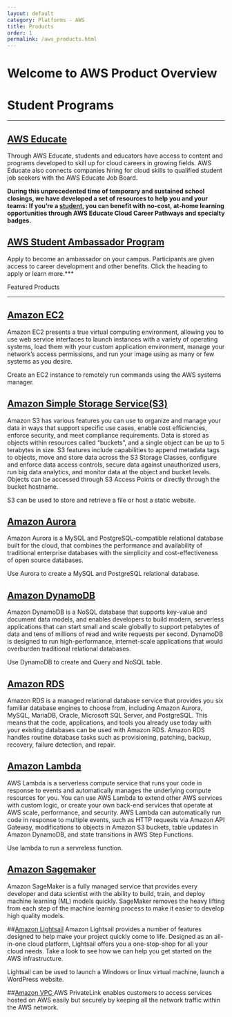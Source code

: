 ```yaml
---
layout: default
category: Platforms - AWS
title: Products
order: 1
permalink: /aws_products.html
---
```


# Welcome to AWS Product Overview


# Student Programs
***

## [AWS Educate](https://aws.amazon.com/education/awseducate/)
Through AWS Educate, students and educators have access to content and programs developed to skill up for cloud careers in growing fields. AWS Educate also connects companies hiring for cloud skills to qualified student job seekers with the AWS Educate Job Board.

**During this unprecedented time of temporary and sustained school closings, we have developed a set of resources to help you and your teams: If you’re a [student](https://aws.amazon.com/education/awseducate/students/), you can benefit with no-cost, at-home learning opportunities through AWS Educate Cloud Career Pathways and specialty badges.**


## [AWS Student Ambassador Program](https://aws.amazon.com/education/awseducate/student-ambassador-program/)
Apply to become an ambassador on your campus. Participants are given access to career development and other benefits. Click the heading to apply or learn more.***



Featured Products
***

## [Amazon EC2](https://aws.amazon.com/ec2/?nc2=h_ql_prod_fs_ec2)
Amazon EC2 presents a true virtual computing environment, allowing you to use web service interfaces to launch instances with a variety of operating systems, load them with your custom application environment, manage your network’s access permissions, and run your image using as many or few systems as you desire.

Create an EC2 instance to remotely run commands using the AWS systems manager.


## [Amazon Simple Storage Service(S3)](https://aws.amazon.com/s3/?nc2=h_ql_prod_fs_s3)
Amazon S3 has various features you can use to organize and manage your data in ways that support specific use cases, enable cost efficiencies, enforce security, and meet compliance requirements. Data is stored as objects within resources called “buckets”, and a single object can be up to 5 terabytes in size. S3 features include capabilities to append metadata tags to objects, move and store data across the S3 Storage Classes, configure and enforce data access controls, secure data against unauthorized users, run big data analytics, and monitor data at the object and bucket levels. Objects can be accessed through S3 Access Points or directly through the bucket hostname.

S3 can be used to store and retrieve a file or host a static website.


## [Amazon Aurora](https://aws.amazon.com/rds/aurora/?nc2=h_ql_prod_fs_aa)
Amazon Aurora is a MySQL and PostgreSQL-compatible relational database built for the cloud, that combines the performance and availability of traditional enterprise databases with the simplicity and cost-effectiveness of open source databases.

Use Aurora to create a MySQL and PostgreSQL relational database.


## [Amazon DynamoDB](https://aws.amazon.com/dynamodb/?nc2=h_ql_prod_fs_ddb)
Amazon DynamoDB is a NoSQL database that supports key-value and document data models, and enables developers to build modern, serverless applications that can start small and scale globally to support petabytes of data and tens of millions of read and write requests per second. DynamoDB is designed to run high-performance, internet-scale applications that would overburden traditional relational databases.

Use DynamoDB to create and Query and NoSQL table.


## [Amazon RDS ](https://aws.amazon.com/rds/?nc2=h_ql_prod_fs_rds)
Amazon RDS is a managed relational database service that provides you six familiar database engines to choose from, including Amazon Aurora, MySQL, MariaDB, Oracle, Microsoft SQL Server, and PostgreSQL. This means that the code, applications, and tools you already use today with your existing databases can be used with Amazon RDS. Amazon RDS handles routine database tasks such as provisioning, patching, backup, recovery, failure detection, and repair.


## [Amazon Lambda](https://aws.amazon.com/rds/?nc2=h_ql_prod_fs_rds)
AWS Lambda is a serverless compute service that runs your code in response to events and automatically manages the underlying compute resources for you. You can use AWS Lambda to extend other AWS services with custom logic, or create your own back-end services that operate at AWS scale, performance, and security. AWS Lambda can automatically run code in response to multiple events, such as HTTP requests via Amazon API Gateway, modifications to objects in Amazon S3 buckets, table updates in Amazon DynamoDB, and state transitions in AWS Step Functions.

Use lambda to run a servreless function.


## [Amazon Sagemaker](https://aws.amazon.com/sagemaker/?nc2=h_ql_prod_fs_sgm)
Amazon SageMaker is a fully managed service that provides every developer and data scientist with the ability to build, train, and deploy machine learning (ML) models quickly. SageMaker removes the heavy lifting from each step of the machine learning process to make it easier to develop high quality models.


##[Amazon Lightsail](https://aws.amazon.com/lightsail/?nc2=h_ql_prod_fs_ls)
Amazon Lightsail provides a number of features designed to help make your project quickly come to life. Designed as an all-in-one cloud platform, Lightsail offers you a one-stop-shop for all your cloud needs. Take a look to see how we can help you get started on the AWS infrastructure.  

Lightsail can be used to launch a Windows or linux virtual machine, launch a WordPress website.

##[Amazon VPC ](https://aws.amazon.com/vpc/?nc2=h_ql_prod_fs_vpc)
AWS PrivateLink enables customers to access services hosted on AWS easily but securely by keeping all the network traffic within the AWS network.
